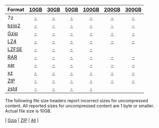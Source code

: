 | Format |  [10GB](https://github.com/bones-codes/bombs/raw/master/archives/10GB.zip.bz2) |  [30GB](https://github.com/bones-codes/bombs/raw/master/archives/30GB.zip.bz2) |  [50GB](https://github.com/bones-codes/bombs/raw/master/archives/50GB.zip.bz2) | [100GB](https://github.com/bones-codes/bombs/raw/master/archives/100GB.zip.bz2) | [200GB](https://github.com/bones-codes/bombs/raw/master/archives/200GB.zip.bz2) | [300GB](https://github.com/bones-codes/bombs/raw/master/archives/300GB.zip.bz2) |
| ------ |:-----:|:-----:|:-----:|:-----:|:-----:|:-----:|
| 7z     | [-](https://github.com/bones-codes/bombs/raw/master/archives/10GB/10GB.7z.bz2)     | [-](https://github.com/bones-codes/bombs/raw/master/archives/30GB/30GB.7z.bz2)     | [-](https://github.com/bones-codes/bombs/raw/master/archives/50GB/50GB.7z.bz2)     | [-](https://github.com/bones-codes/bombs/raw/master/archives/100GB/100GB.7z.bz2)     | [-](https://github.com/bones-codes/bombs/raw/master/archives/200GB/200GB.7z.bz2)     | [-](https://github.com/bones-codes/bombs/raw/master/archives/300GB/300GB.7z.bz2)     |
| [bzip2](https://github.com/bones-codes/bombs/raw/master/archives/bz2.zip.bz2)  | [-](https://github.com/bones-codes/bombs/raw/master/archives/10GB/10GB.bz2)     | [-](https://github.com/bones-codes/bombs/raw/master/archives/30GB/30GB.bz2)     | [-](https://github.com/bones-codes/bombs/raw/master/archives/50GB/50GB.bz2)     | [-](https://github.com/bones-codes/bombs/raw/master/archives/100GB/100GB.bz2)     | [-](https://github.com/bones-codes/bombs/raw/master/archives/200GB/200GB.bz2)     | [-](https://github.com/bones-codes/bombs/raw/master/archives/300GB/300GB.bz2)     |
| [Gzip](https://github.com/bones-codes/bombs/raw/master/archives/gz.zip.bz2)   | [-](https://github.com/bones-codes/bombs/raw/master/archives/10GB/10GB.gz.bz2)     | [-](https://github.com/bones-codes/bombs/raw/master/archives/30GB/30GB.gz.bz2)     | [-](https://github.com/bones-codes/bombs/raw/master/archives/50GB/50GB.gz.bz2)     | [-](https://github.com/bones-codes/bombs/raw/master/archives/100GB/100GB.gz.bz2)     | [-](https://github.com/bones-codes/bombs/raw/master/archives/200GB/200GB.gz.bz2)     | [-](https://github.com/bones-codes/bombs/raw/master/archives/300GB/300GB.gz.bz2)     |
| [LZ4](https://github.com/bones-codes/bombs/raw/master/archives/lz4.zip.bz2)    | [-](https://github.com/bones-codes/bombs/raw/master/archives/10GB/10GB.lz4.bz2)     | [-](https://github.com/bones-codes/bombs/raw/master/archives/30GB/30GB.lz4.bz2)     | [-](https://github.com/bones-codes/bombs/raw/master/archives/50GB/50GB.lz4.bz2)     | [-](https://github.com/bones-codes/bombs/raw/master/archives/100GB/100GB.lz4.bz2)     | [-](https://github.com/bones-codes/bombs/raw/master/archives/200GB/200GB.lz4.bz2)     | [-](https://github.com/bones-codes/bombs/raw/master/archives/300GB/300GB.lz4.bz2)     |
| [LZFSE](https://github.com/bones-codes/bombs/raw/master/archives/lzfse.zip.bz2)  | [-](https://github.com/bones-codes/bombs/raw/master/archives/10GB/10GB.lzfse.bz2)     | [-](https://github.com/bones-codes/bombs/raw/master/archives/30GB/30GB.lzfse.bz2)     | [-](https://github.com/bones-codes/bombs/raw/master/archives/50GB/50GB.lzfse.bz2)     | [-](https://github.com/bones-codes/bombs/raw/master/archives/100GB/100GB.lzfse.bz2)     |       |       |
| [RAR](https://github.com/bones-codes/bombs/raw/master/archives/rar.zip.bz2)    | [-](https://github.com/bones-codes/bombs/raw/master/archives/10GB/10GB.rar.bz2)     | [-](https://github.com/bones-codes/bombs/raw/master/archives/30GB/30GB.rar.bz2)     | [-](https://github.com/bones-codes/bombs/raw/master/archives/50GB/50GB.rar.bz2)     | [-](https://github.com/bones-codes/bombs/raw/master/archives/100GB/100GB.rar.bz2)     | [-](https://github.com/bones-codes/bombs/raw/master/archives/200GB/200GB.rar.bz2)     | [-](https://github.com/bones-codes/bombs/raw/master/archives/300GB/300GB.rar.bz2)     |
| [xar](https://github.com/bones-codes/bombs/raw/master/archives/xar.zip.bz2)    | [-](https://github.com/bones-codes/bombs/raw/master/archives/10GB/10GB.xar.bz2)     | [-](https://github.com/bones-codes/bombs/raw/master/archives/30GB/30GB.xar.bz2)     | [-](https://github.com/bones-codes/bombs/raw/master/archives/50GB/50GB.xar.bz2)     | [-](https://github.com/bones-codes/bombs/raw/master/archives/100GB/100GB.xar.bz2)     | [-](https://github.com/bones-codes/bombs/raw/master/archives/200GB/200GB.xar.bz2)     | [-](https://github.com/bones-codes/bombs/raw/master/archives/300GB/300GB.xar.bz2)     |
| [xz](https://github.com/bones-codes/bombs/raw/master/archives/xz.zip.bz2)     | [-](https://github.com/bones-codes/bombs/raw/master/archives/10GB/10GB.xz.bz2)     | [-](https://github.com/bones-codes/bombs/raw/master/archives/30GB/30GB.xz.bz2)     | [-](https://github.com/bones-codes/bombs/raw/master/archives/50GB/50GB.xz.bz2)     | [-](https://github.com/bones-codes/bombs/raw/master/archives/100GB/100GB.xz.bz2)     | [-](https://github.com/bones-codes/bombs/raw/master/archives/200GB/200GB.xz.bz2)     | [-](https://github.com/bones-codes/bombs/raw/master/archives/300GB/300GB.xz.bz2)     |
| [ZIP](https://github.com/bones-codes/bombs/raw/master/archives/zip.zip.bz2)    | [-](https://github.com/bones-codes/bombs/raw/master/archives/10GB/10GB.zip.bz2)     | [-](https://github.com/bones-codes/bombs/raw/master/archives/30GB/30GB.zip.bz2)     | [-](https://github.com/bones-codes/bombs/raw/master/archives/50GB/50GB.zip.bz2)     | [-](https://github.com/bones-codes/bombs/raw/master/archives/100GB/100GB.zip.bz2)     | [-](https://github.com/bones-codes/bombs/raw/master/archives/200GB/200GB.zip.bz2)     | [-](https://github.com/bones-codes/bombs/raw/master/archives/300GB/300GB.zip.bz2)     |
| [zstd](https://github.com/bones-codes/bombs/raw/master/archives/zst.zip.bz2)   | [-](https://github.com/bones-codes/bombs/raw/master/archives/10GB/10GB.zst.bz2)     | [-](https://github.com/bones-codes/bombs/raw/master/archives/30GB/30GB.zst.bz2)     | [-](https://github.com/bones-codes/bombs/raw/master/archives/50GB/50GB.zst.bz2)     | [-](https://github.com/bones-codes/bombs/raw/master/archives/100GB/100GB.zst.bz2)     |       |       |

The following file size headers report incorrect sizes for uncompressed content. All reported sizes for uncompressed content are 1 byte or smaller. Actual file size is 10GB.

| [Gzip](https://github.com/bones-codes/bombs/raw/master/archives/evil-headers/10GB.gz.bz2)   | [ZIP](https://github.com/bones-codes/bombs/raw/master/archives/evil-headers/10GB.zip.bz2)                                   | [All](https://github.com/bones-codes/bombs/raw/master/archives/evil-headers.zip.bz2)   |
